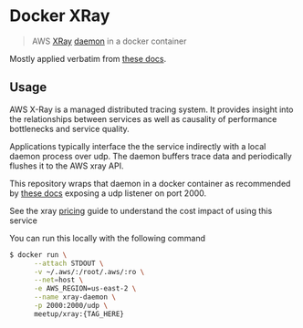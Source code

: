 # Docker XRay

> AWS [XRay](https://aws.amazon.com/xray/) [daemon](https://docs.aws.amazon.com/xray/latest/devguide/xray-daemon.html) in a docker container

Mostly applied verbatim from [these docs](https://docs.aws.amazon.com/xray/latest/devguide/xray-daemon-ecs.html).

## Usage

AWS X-Ray is a managed distributed tracing system. It provides insight into
the relationships between services as well as causality of performance bottlenecks
and service quality.

Applications typically interface the the service indirectly with a local
daemon process over udp. The daemon buffers trace data and periodically flushes
it to the AWS xray API.

This repository wraps that daemon in a docker container as recommended by [these docs](https://docs.aws.amazon.com/xray/latest/devguide/xray-daemon-ecs.html) exposing a udp listener on port 2000.

See the xray [pricing](https://aws.amazon.com/xray/pricing/) guide to understand
the cost impact of using this service

You can run this locally with the following command

```bash
$ docker run \
      --attach STDOUT \
      -v ~/.aws/:/root/.aws/:ro \
      --net=host \
      -e AWS_REGION=us-east-2 \
      --name xray-daemon \
      -p 2000:2000/udp \
      meetup/xray:{TAG_HERE}
```